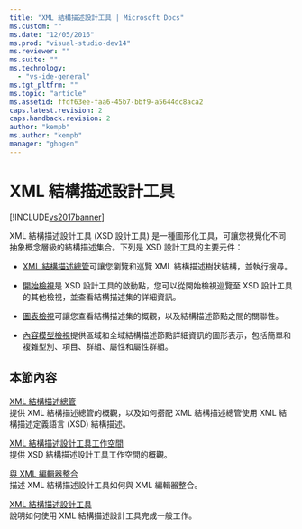 ```yaml
---
title: "XML 結構描述設計工具 | Microsoft Docs"
ms.custom: ""
ms.date: "12/05/2016"
ms.prod: "visual-studio-dev14"
ms.reviewer: ""
ms.suite: ""
ms.technology: 
  - "vs-ide-general"
ms.tgt_pltfrm: ""
ms.topic: "article"
ms.assetid: ffdf63ee-faa6-45b7-bbf9-a5644dc8aca2
caps.latest.revision: 2
caps.handback.revision: 2
author: "kempb"
ms.author: "kempb"
manager: "ghogen"
---
```

# XML 結構描述設計工具
[!INCLUDE[vs2017banner](../code-quality/includes/vs2017banner.md)]

XML 結構描述設計工具 \(XSD 設計工具\) 是一種圖形化工具，可讓您視覺化不同抽象概念層級的結構描述集合。下列是 XSD 設計工具的主要元件：  
  
-   [XML 結構描述總管](../xml-tools/xml-schema-explorer.md)可讓您瀏覽和巡覽 XML 結構描述樹狀結構，並執行搜尋。  
  
-   [開始檢視](../xml-tools/start-view.md)是 XSD 設計工具的啟動點，您可以從開始檢視巡覽至 XSD 設計工具的其他檢視，並查看結構描述集的詳細資訊。  
  
-   [圖表檢視](../xml-tools/graph-view.md)可讓您查看結構描述集的概觀，以及結構描述節點之間的關聯性。  
  
-   [內容模型檢視](../xml-tools/content-model-view.md)提供區域和全域結構描述節點詳細資訊的圖形表示，包括簡單和複雜型別、項目、群組、屬性和屬性群組。  
  
## 本節內容  
 [XML 結構描述總管](../xml-tools/xml-schema-explorer.md)  
 提供 XML 結構描述總管的概觀，以及如何搭配 XML 結構描述總管使用 XML 結構描述定義語言 \(XSD\) 結構描述。  
  
 [XML 結構描述設計工具工作空間](../xml-tools/xml-schema-designer-workspace.md)  
 提供 XSD 結構描述設計工具工作空間的概觀。  
  
 [與 XML 編輯器整合](../xml-tools/integration-with-xml-editor.md)  
 描述 XML 結構描述設計工具如何與 XML 編輯器整合。  
  
 [XML 結構描述設計工具](../xml-tools/xml-schema-designer-tasks.md)  
 說明如何使用 XML 結構描述設計工具完成一般工作。